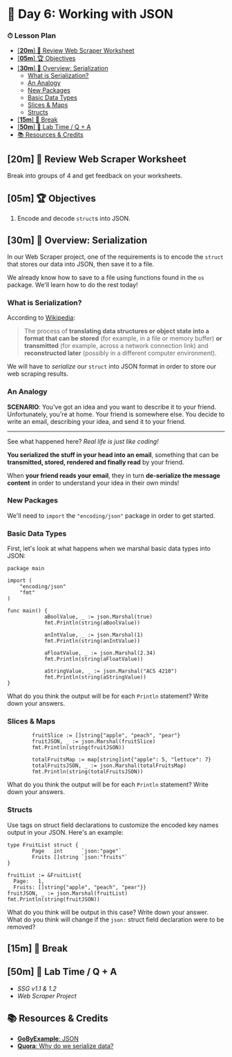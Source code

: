 # 📜 Day 6: Working with JSON

### ⏱ Lesson Plan

- [[**20m**] 💬 Review Web Scraper Worksheet](#20m--review-web-scraper-worksheet)
- [[**05m**] 🏆 Objectives](#05m--objectives)
- [[**30m**] 📖 Overview: Serialization](#30m--overview-serialization)
  - [What is Serialization?](#what-is-serialization)
  - [An Analogy](#an-analogy)
  - [New Packages](#new-packages)
  - [Basic Data Types](#basic-data-types)
  - [Slices & Maps](#slices--maps)
  - [Structs](#structs)
- [[**15m**] 🌴 Break](#15m--break)
- [[**50m**] 🧪 Lab Time / Q + A](#50m--lab-time--q--a)
- [📚 Resources & Credits](#-resources--credits)

## [**20m**] 💬 Review Web Scraper Worksheet

Break into groups of 4 and get feedback on your worksheets.

## [**05m**] 🏆 Objectives

1. Encode and decode `struct`s into JSON.

## [**30m**] 📖 Overview: Serialization

In our Web Scraper project, one of the requirements is to encode the `struct` that stores our data into JSON, then save it to a file.

We already know how to save to a file using functions found in the `os` package. We'll learn how to do the rest today!

### What is Serialization?

According to [Wikipedia](https://en.wikipedia.org/wiki/Serialization):

> The process of **translating data structures or object state into a format that can be stored** (for example, in a file or memory buffer) **or transmitted** (for example, across a network connection link) and **reconstructed later** (possibly in a different computer environment).

We will have to _serialize_ our `struct` into JSON format in order to store our web scraping results.

### An Analogy

**SCENARIO**: You've got an idea and you want to describe it to your friend. Unfortunately, you're at home. Your friend is somewhere else. You decide to write an email, describing your idea, and send it to your friend.

---

See what happened here? *Real life is just like coding!*

**You serialized the stuff in your head into an email**, something that can be **transmitted, stored, rendered and finally read** by your friend.

When **your friend reads your email**, they in turn **de-serialize the message content** in order to understand your idea in their own minds!

### New Packages

We'll need to `import` the `"encoding/json"` package in order to get started.

### Basic Data Types

First, let's look at what happens when we marshal basic data types into JSON:

```golang
package main

import (
    "encoding/json"
    "fmt"
)

func main() {
            aBoolValue, _ := json.Marshal(true)
            fmt.Println(string(aBoolValue))

            anIntValue, _ := json.Marshal(1)
            fmt.Println(string(anIntValue))

            aFloatValue, _ := json.Marshal(2.34)
            fmt.Println(string(aFloatValue))

            aStringValue, _ := json.Marshal("ACS 4210")
            fmt.Println(string(aStringValue))
}
```

What do you think the output will be for each `Println` statement? Write down your answers.

### Slices & Maps

```golang
        fruitSlice := []string{"apple", "peach", "pear"}
        fruitJSON, _ := json.Marshal(fruitSlice)
        fmt.Println(string(fruitJSON))

        totalFruitsMap := map[string]int{"apple": 5, "lettuce": 7}
        totalFruitsJSON, _ := json.Marshal(totalFruitsMap)
        fmt.Println(string(totalFruitsJSON))
```

What do you think the output will be for each `Println` statement? Write down your answers.

### Structs

Use tags on struct field declarations to customize the encoded key names output in your JSON. Here's an example:

```golang
type FruitList struct {
        Page   int      `json:"page"`
        Fruits []string `json:"fruits"`
}

fruitList := &FruitList{
  Page:   1,
  Fruits: []string{"apple", "peach", "pear"}}
fruitJSON, _ := json.Marshal(fruitList)
fmt.Println(string(fruitJSON))
```

What do you think will be output in this case? Write down your answer.
What do you think will change if the `json:` struct field declaration were to be removed?

## [**15m**] 🌴 Break

## [**50m**] 🧪 Lab Time / Q + A

- *SSG v1.1 & 1.2*
- *Web Scraper Project*

## 📚 Resources & Credits

- [**GoByExample**: JSON](https://gobyexample.com/json)
- [**Quora**: Why do we serialize data?](https://quora.com/Why-do-we-serialize-data)
